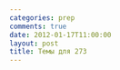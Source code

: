 ```yaml
---
categories: prep
comments: true
date: 2012-01-17T11:00:00
layout: post
title: Темы для 273
---
```


